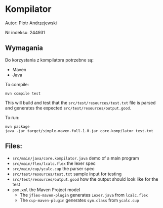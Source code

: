# Kompilator
Autor: Piotr Andrzejewski

Nr indeksu: 244931

## Wymagania

Do korzystania z kompilatora potrzebne są:
* Maven 
* Java

To compile:

```
mvn compile test
```

This will build and test that the `src/test/resources/test.txt` file
is parsed and generates the expected `src/test/resources/output.good`.

To run:

```
mvn package
java -jar target/simple-maven-full-1.0.jar core.kompilator test.txt
```

## Files:

* `src/main/java/core.kompilator.java`         demo of a main program
* `src/main/flex/lcalc.flex`        the lexer spec
* `src/main/cup/ycalc.cup`          the parser spec
* `src/test/resources/test.txt`     sample input for testing
* `src/test/resources/output.good`  how the output should look like for the test
* `pom.xml`                         the Maven Project model
  - The `jflex-maven-plugin` generates `Lexer.java` from `lcalc.flex`
  - The `cup-maven-plugin` generates `sym.class` from `ycalc.cup`
  
